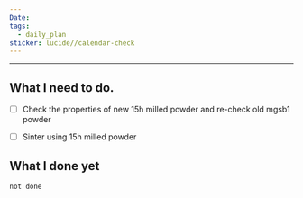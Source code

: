 ```yaml
---
Date: 
tags:
  - daily_plan
sticker: lucide//calendar-check
---
```

---
## What I need to do.

- [ ] Check the properties of new 15h milled powder and re-check old mgsb1 powder
- [ ] Sinter using 15h milled powder



## What I done yet
```tasks
not done
```
